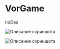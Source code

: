 # VorGame
noDes

![Описание скриншота](https://github.com/dato-svg/VorGame/blob/main/thiefGame/Assets/Screen/VorGame3.png)

![Описание скриншота](https://github.com/dato-svg/VorGame/blob/main/thiefGame/Assets/Screen/VorGame2.png)
